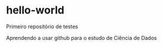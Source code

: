 # hello-world
Primeiro repositório de testes

Aprendendo a usar github para o estudo de Ciência de Dados
